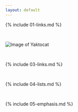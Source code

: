 ```yaml
---
layout: default
---
```


{% include 01-links.md %}

<br>

![Image of Yaktocat](https://octodex.github.com/images/yaktocat.png)

<br>

{% include 03-links.md %}

<br>

{% include 04-lists.md %}

<br>

{% include 05-emphasis.md %}